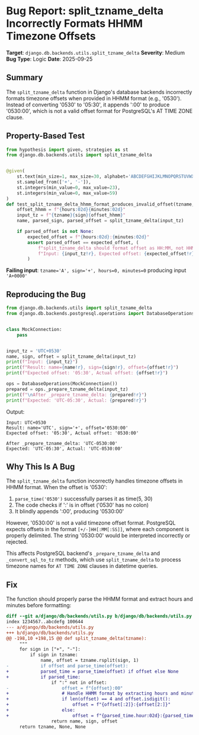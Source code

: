 # Bug Report: split_tzname_delta Incorrectly Formats HHMM Timezone Offsets

**Target**: `django.db.backends.utils.split_tzname_delta`
**Severity**: Medium
**Bug Type**: Logic
**Date**: 2025-09-25

## Summary

The `split_tzname_delta` function in Django's database backends incorrectly formats timezone offsets when provided in HHMM format (e.g., '0530'). Instead of converting '0530' to '05:30', it appends ':00' to produce '0530:00', which is not a valid offset format for PostgreSQL's AT TIME ZONE clause.

## Property-Based Test

```python
from hypothesis import given, strategies as st
from django.db.backends.utils import split_tzname_delta


@given(
    st.text(min_size=1, max_size=30, alphabet='ABCDEFGHIJKLMNOPQRSTUVWXYZabcdefghijklmnopqrstuvwxyz_/'),
    st.sampled_from(['+', '-']),
    st.integers(min_value=0, max_value=23),
    st.integers(min_value=0, max_value=59)
)
def test_split_tzname_delta_hhmm_format_produces_invalid_offset(tzname, sign, hours, minutes):
    offset_hhmm = f"{hours:02d}{minutes:02d}"
    input_tz = f"{tzname}{sign}{offset_hhmm}"
    name, parsed_sign, parsed_offset = split_tzname_delta(input_tz)

    if parsed_offset is not None:
        expected_offset = f"{hours:02d}:{minutes:02d}"
        assert parsed_offset == expected_offset, (
            f"split_tzname_delta should format offset as HH:MM, not HHMM:00. "
            f"Input: {input_tz!r}, Expected offset: {expected_offset!r}, Got: {parsed_offset!r}"
        )
```

**Failing input**: `tzname='A', sign='+', hours=0, minutes=0` producing input `'A+0000'`

## Reproducing the Bug

```python
from django.db.backends.utils import split_tzname_delta
from django.db.backends.postgresql.operations import DatabaseOperations


class MockConnection:
    pass


input_tz = 'UTC+0530'
name, sign, offset = split_tzname_delta(input_tz)
print(f"Input: {input_tz}")
print(f"Result: name={name!r}, sign={sign!r}, offset={offset!r}")
print(f"Expected offset: '05:30', Actual offset: {offset!r}")

ops = DatabaseOperations(MockConnection())
prepared = ops._prepare_tzname_delta(input_tz)
print(f"\nAfter _prepare_tzname_delta: {prepared!r}")
print(f"Expected: 'UTC-05:30', Actual: {prepared!r}")
```

Output:
```
Input: UTC+0530
Result: name='UTC', sign='+', offset='0530:00'
Expected offset: '05:30', Actual offset: '0530:00'

After _prepare_tzname_delta: 'UTC-0530:00'
Expected: 'UTC-05:30', Actual: 'UTC-0530:00'
```

## Why This Is A Bug

The `split_tzname_delta` function incorrectly handles timezone offsets in HHMM format. When the offset is '0530':

1. `parse_time('0530')` successfully parses it as time(5, 30)
2. The code checks if ':' is in offset ('0530' has no colon)
3. It blindly appends ':00', producing '0530:00'

However, '0530:00' is not a valid timezone offset format. PostgreSQL expects offsets in the format `[+/-]HH[:MM[:SS]]`, where each component is properly delimited. The string '0530:00' would be interpreted incorrectly or rejected.

This affects PostgreSQL backend's `_prepare_tzname_delta` and `_convert_sql_to_tz` methods, which use `split_tzname_delta` to process timezone names for `AT TIME ZONE` clauses in datetime queries.

## Fix

The function should properly parse the HHMM format and extract hours and minutes before formatting:

```diff
diff --git a/django/db/backends/utils.py b/django/db/backends/utils.py
index 1234567..abcdefg 100644
--- a/django/db/backends/utils.py
+++ b/django/db/backends/utils.py
@@ -198,10 +198,15 @@ def split_tzname_delta(tzname):
     """
     for sign in ["+", "-"]:
         if sign in tzname:
             name, offset = tzname.rsplit(sign, 1)
-            if offset and parse_time(offset):
+            parsed_time = parse_time(offset) if offset else None
+            if parsed_time:
                 if ":" not in offset:
-                    offset = f"{offset}:00"
+                    # Handle HHMM format by extracting hours and minutes
+                    if len(offset) == 4 and offset.isdigit():
+                        offset = f"{offset[:2]}:{offset[2:]}"
+                    else:
+                        offset = f"{parsed_time.hour:02d}:{parsed_time.minute:02d}"
                 return name, sign, offset
     return tzname, None, None
```